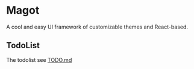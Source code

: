 # Magot

A cool and easy UI framework of customizable themes and React-based.

## TodoList

The todolist see [TODO.md](/TODO.md)
